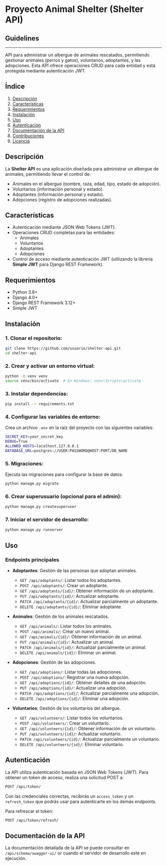 Proyecto Animal Shelter (Shelter API)
=================

## Guidelines

------

API para administrar un albergue de animales rescatados, permitiendo gestionar animales (perros y gatos), voluntarios, adoptantes, y las adopciones. Esta API ofrece operaciones CRUD para cada entidad y está protegida mediante autenticación JWT.

## Índice

1. [Descripción](#descripción)
2. [Características](#características)
3. [Requerimientos](#requerimientos)
4. [Instalación](#instalación)
5. [Uso](#uso)
6. [Autenticación](#autenticación)
7. [Documentación de la API](#documentación-de-la-api)
8. [Contribuciones](#contribuciones)
9. [Licencia](#licencia)

## Descripción

La **Shelter API** es una aplicación diseñada para administrar un albergue de animales, permitiendo llevar el control de:
- Animales en el albergue (nombre, raza, edad, tipo, estado de adopción).
- Voluntarios (información personal y estado).
- Adoptantes (información personal y estado).
- Adopciones (registro de adopciones realizadas).

## Características

- Autenticación mediante JSON Web Tokens (JWT).
- Operaciones CRUD completas para las entidades:
  - Animales
  - Voluntarios
  - Adoptantes
  - Adopciones
- Control de acceso mediante autenticación JWT (utilizando la librería **Simple JWT** para Django REST Framework).

## Requerimientos

- Python 3.8+
- Django 4.0+
- Django REST Framework 3.12+
- Simple JWT

## Instalación

### 1. Clonar el repositorio:

```bash
git clone https://github.com/usuario/shelter-api.git
cd shelter-api
```

### 2. Crear y activar un entorno virtual:

```bash
python -m venv venv
source venv/bin/activate  # En Windows: venv\Scripts\activate
```

### 3. Instalar dependencias:

```bash
pip install -r requirements.txt
```

### 4. Configurar las variables de entorno:

Crea un archivo `.env` en la raíz del proyecto con las siguientes variables:

```bash
SECRET_KEY=your_secret_key
DEBUG=True
ALLOWED_HOSTS=localhost,127.0.0.1
DATABASE_URL=postgres://USER:PASSWORD@HOST:PORT/DB_NAME
```

### 5. Migraciones:

Ejecuta las migraciones para configurar la base de datos:

```bash
python manage.py migrate
```

### 6. Crear superusuario (opcional para el admin):

```bash
python manage.py createsuperuser
```

### 7. Iniciar el servidor de desarrollo:

```bash
python manage.py runserver
```

## Uso

### Endpoints principales

- **Adoptantes**: Gestión de las personas que adoptan animales.
  - `GET /api/adoptants/`: Listar todos los adoptantes.
  - `POST /api/adoptants/`: Crear un adoptante.
  - `GET /api/adoptants/{id}/`: Obtener información de un adoptante.
  - `PUT /api/adoptants/{id}/`: Actualizar adoptante.
  - `PATCH /api/adoptants/{id}/`: Actualizar parcialmente un adoptante.
  - `DELETE /api/adoptants/{id}/`: Eliminar adoptante.

- **Animales**: Gestión de los animales rescatados.
  - `GET /api/animals/`: Listar todos los animales.
  - `POST /api/animals/`: Crear un nuevo animal.
  - `GET /api/animals/{id}/`: Obtener información de un animal.
  - `PUT /api/animals/{id}/`: Actualizar un animal.
  - `PATCH /api/animals/{id}/`: Actualizar parcialmente un animal.
  - `DELETE /api/animals/{id}/`: Eliminar un animal.

- **Adopciones**: Gestión de las adopciones.
  - `GET /api/adoptions/`: Listar todas las adopciones.
  - `POST /api/adoptions/`: Registrar una nueva adopción.
  - `GET /api/adoptions/{id}/`: Obtener detalles de una adopción.
  - `PUT /api/adoptions/{id}/`: Actualizar una adopción.
  - `PATCH /api/adoptions/{id}/`: Actualizar parcialmente una adopción.
  - `DELETE /api/adoptions/{id}/`: Eliminar una adopción.

- **Voluntarios**: Gestión de los voluntarios del albergue.
  - `GET /api/volunteers/`: Listar todos los voluntarios.
  - `POST /api/volunteers/`: Crear un voluntario.
  - `GET /api/volunteers/{id}/`: Obtener información de un voluntario.
  - `PUT /api/volunteers/{id}/`: Actualizar voluntario.
  - `PATCH /api/volunteers/{id}/`: Actualizar parcialmente un voluntario.
  - `DELETE /api/volunteers/{id}/`: Eliminar voluntario.

## Autenticación

La API utiliza autenticación basada en JSON Web Tokens (JWT). Para obtener un token de acceso, realiza una solicitud POST a:

```bash
POST /api/token/
```

Con las credenciales correctas, recibirás un `access_token` y un `refresh_token` que podrás usar para autenticarte en los demás endpoints.

Para refrescar el token:

```bash
POST /api/token/refresh/
```

## Documentación de la API

La documentación detallada de la API se puede consultar en `/api/schema/swagger-ui/`  or  cuando el servidor de desarrollo esté en ejecución.